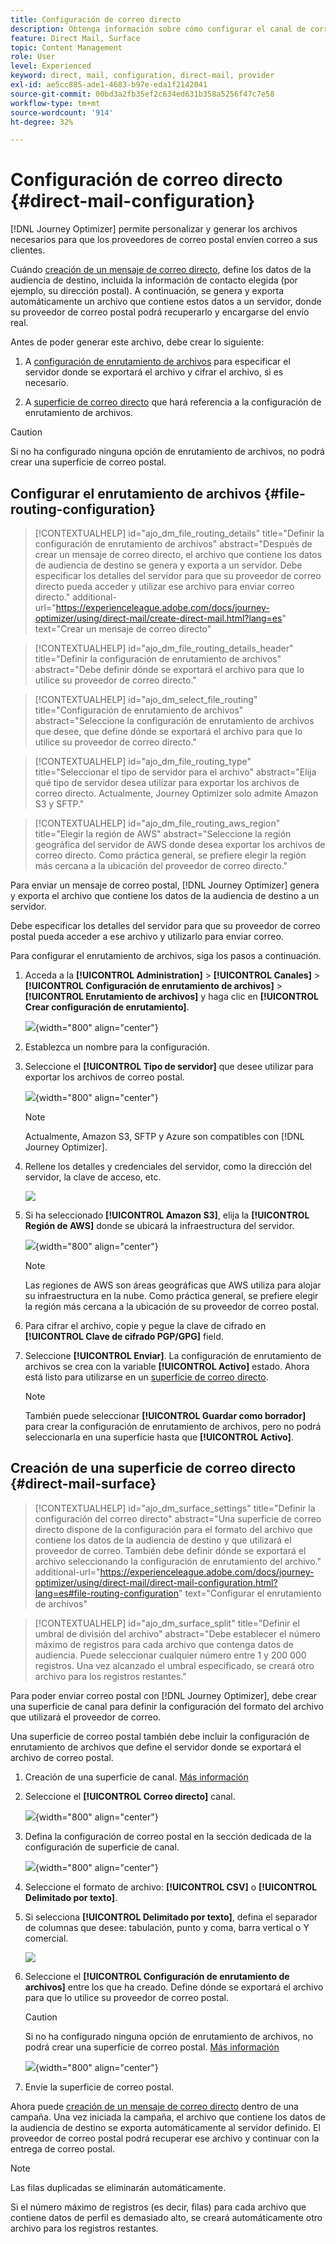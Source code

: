 ```yaml
---
title: Configuración de correo directo
description: Obtenga información sobre cómo configurar el canal de correo postal en Journey Optimizer
feature: Direct Mail, Surface
topic: Content Management
role: User
level: Experienced
keyword: direct, mail, configuration, direct-mail, provider
exl-id: ae5cc885-ade1-4683-b97e-eda1f2142041
source-git-commit: 00bd3a2fb35ef2c634ed631b358a5256f47c7e58
workflow-type: tm+mt
source-wordcount: '914'
ht-degree: 32%

---
```


# Configuración de correo directo {#direct-mail-configuration}

[!DNL Journey Optimizer] permite personalizar y generar los archivos necesarios para que los proveedores de correo postal envíen correo a sus clientes.

Cuándo [creación de un mensaje de correo directo](../direct-mail/create-direct-mail.md), define los datos de la audiencia de destino, incluida la información de contacto elegida (por ejemplo, su dirección postal). A continuación, se genera y exporta automáticamente un archivo que contiene estos datos a un servidor, donde su proveedor de correo postal podrá recuperarlo y encargarse del envío real.

Antes de poder generar este archivo, debe crear lo siguiente:

1. A [configuración de enrutamiento de archivos](#file-routing-configuration) para especificar el servidor donde se exportará el archivo y cifrar el archivo, si es necesario.

1. A [superficie de correo directo](#direct-mail-surface) que hará referencia a la configuración de enrutamiento de archivos.

>[!CAUTION]
>
>Si no ha configurado ninguna opción de enrutamiento de archivos, no podrá crear una superficie de correo postal.

## Configurar el enrutamiento de archivos {#file-routing-configuration}

>[!CONTEXTUALHELP]
>id="ajo_dm_file_routing_details"
>title="Definir la configuración de enrutamiento de archivos"
>abstract="Después de crear un mensaje de correo directo, el archivo que contiene los datos de audiencia de destino se genera y exporta a un servidor. Debe especificar los detalles del servidor para que su proveedor de correo directo pueda acceder y utilizar ese archivo para enviar correo directo."
>additional-url="https://experienceleague.adobe.com/docs/journey-optimizer/using/direct-mail/create-direct-mail.html?lang=es" text="Crear un mensaje de correo directo"

>[!CONTEXTUALHELP]
>id="ajo_dm_file_routing_details_header"
>title="Definir la configuración de enrutamiento de archivos"
>abstract="Debe definir dónde se exportará el archivo para que lo utilice su proveedor de correo directo."

>[!CONTEXTUALHELP]
>id="ajo_dm_select_file_routing"
>title="Configuración de enrutamiento de archivos"
>abstract="Seleccione la configuración de enrutamiento de archivos que desee, que define dónde se exportará el archivo para que lo utilice su proveedor de correo directo."

>[!CONTEXTUALHELP]
>id="ajo_dm_file_routing_type"
>title="Seleccionar el tipo de servidor para el archivo"
>abstract="Elija qué tipo de servidor desea utilizar para exportar los archivos de correo directo. Actualmente, Journey Optimizer solo admite Amazon S3 y SFTP."

>[!CONTEXTUALHELP]
>id="ajo_dm_file_routing_aws_region"
>title="Elegir la región de AWS"
>abstract="Seleccione la región geográfica del servidor de AWS donde desea exportar los archivos de correo directo. Como práctica general, se prefiere elegir la región más cercana a la ubicación del proveedor de correo directo."

Para enviar un mensaje de correo postal, [!DNL Journey Optimizer] genera y exporta el archivo que contiene los datos de la audiencia de destino a un servidor.

Debe especificar los detalles del servidor para que su proveedor de correo postal pueda acceder a ese archivo y utilizarlo para enviar correo.

Para configurar el enrutamiento de archivos, siga los pasos a continuación.

1. Acceda a la **[!UICONTROL Administration]** > **[!UICONTROL Canales]** > **[!UICONTROL Configuración de enrutamiento de archivos]** > **[!UICONTROL Enrutamiento de archivos]** y haga clic en **[!UICONTROL Crear configuración de enrutamiento]**.

   ![](assets/file-routing-config-button.png){width="800" align="center"}

1. Establezca un nombre para la configuración.

1. Seleccione el **[!UICONTROL Tipo de servidor]** que desee utilizar para exportar los archivos de correo postal.

   ![](assets/file-routing-config-type.png){width="800" align="center"}

   >[!NOTE]
   >
   >Actualmente, Amazon S3, SFTP y Azure son compatibles con [!DNL Journey Optimizer].

1. Rellene los detalles y credenciales del servidor, como la dirección del servidor, la clave de acceso, etc.

   ![](assets/file-routing-config-sftp-details.png)

1. Si ha seleccionado **[!UICONTROL Amazon S3]**, elija la **[!UICONTROL Región de AWS]** donde se ubicará la infraestructura del servidor.

   ![](assets/file-routing-config-aws-region.png){width="800" align="center"}

   >[!NOTE]
   >
   >Las regiones de AWS son áreas geográficas que AWS utiliza para alojar su infraestructura en la nube. Como práctica general, se prefiere elegir la región más cercana a la ubicación de su proveedor de correo postal.

1. Para cifrar el archivo, copie y pegue la clave de cifrado en **[!UICONTROL Clave de cifrado PGP/GPG]** field.

1. Seleccione **[!UICONTROL Enviar]**. La configuración de enrutamiento de archivos se crea con la variable **[!UICONTROL Activo]** estado. Ahora está listo para utilizarse en un [superficie de correo directo](#direct-mail-surface).

   >[!NOTE]
   >
   >También puede seleccionar **[!UICONTROL Guardar como borrador]** para crear la configuración de enrutamiento de archivos, pero no podrá seleccionarla en una superficie hasta que **[!UICONTROL Activo]**.

## Creación de una superficie de correo directo {#direct-mail-surface}

>[!CONTEXTUALHELP]
>id="ajo_dm_surface_settings"
>title="Definir la configuración del correo directo"
>abstract="Una superficie de correo directo dispone de la configuración para el formato del archivo que contiene los datos de la audiencia de destino y que utilizará el proveedor de correo. También debe definir dónde se exportará el archivo seleccionando la configuración de enrutamiento del archivo."
>additional-url="https://experienceleague.adobe.com/docs/journey-optimizer/using/direct-mail/direct-mail-configuration.html?lang=es#file-routing-configuration" text="Configurar el enrutamiento de archivos"

<!--
>[!CONTEXTUALHELP]
>id="ajo_dm_surface_sort"
>title="Define the sort order"
>abstract="If you select this option, the sort will be by profile ID, ascending or descending. If you unselect it, the sorting configuration defined when creating the direct mail message within a journey or a campaign."-->

>[!CONTEXTUALHELP]
>id="ajo_dm_surface_split"
>title="Definir el umbral de división del archivo"
>abstract="Debe establecer el número máximo de registros para cada archivo que contenga datos de audiencia. Puede seleccionar cualquier número entre 1 y 200 000 registros. Una vez alcanzado el umbral especificado, se creará otro archivo para los registros restantes."

Para poder enviar correo postal con [!DNL Journey Optimizer], debe crear una superficie de canal para definir la configuración del formato del archivo que utilizará el proveedor de correo.

Una superficie de correo postal también debe incluir la configuración de enrutamiento de archivos que define el servidor donde se exportará el archivo de correo postal.

1. Creación de una superficie de canal. [Más información](../configuration/channel-surfaces.md)

1. Seleccione el **[!UICONTROL Correo directo]** canal.

   ![](assets/surface-direct-mail-channel.png){width="800" align="center"}

1. Defina la configuración de correo postal en la sección dedicada de la configuración de superficie de canal.

   ![](assets/surface-direct-mail-settings.png){width="800" align="center"}

   <!--![](assets/surface-direct-mail-settings-with-insertion.png)-->

1. Seleccione el formato de archivo: **[!UICONTROL CSV]** o **[!UICONTROL Delimitado por texto]**.

1. Si selecciona **[!UICONTROL Delimitado por texto]**, defina el separador de columnas que desee: tabulación, punto y coma, barra vertical o Y comercial.

   ![](assets/surface-direct-mail-column-separator.png)

1. Seleccione el **[!UICONTROL Configuración de enrutamiento de archivos]** entre los que ha creado. Define dónde se exportará el archivo para que lo utilice su proveedor de correo postal.

   >[!CAUTION]
   >
   >Si no ha configurado ninguna opción de enrutamiento de archivos, no podrá crear una superficie de correo postal. [Más información](#file-routing-configuration)

   ![](assets/surface-direct-mail-file-routing.png){width="800" align="center"}

   <!--![](assets/surface-direct-mail-file-routing-with-insertion.png)-->

1. Envíe la superficie de correo postal.

Ahora puede [creación de un mensaje de correo directo](../direct-mail/create-direct-mail.md) dentro de una campaña. Una vez iniciada la campaña, el archivo que contiene los datos de la audiencia de destino se exporta automáticamente al servidor definido. El proveedor de correo postal podrá recuperar ese archivo y continuar con la entrega de correo postal.

>[!NOTE]
>
>Las filas duplicadas se eliminarán automáticamente.
>
>Si el número máximo de registros (es decir, filas) para cada archivo que contiene datos de perfil es demasiado alto, se creará automáticamente otro archivo para los registros restantes.

<!--
    In the **[!UICONTROL Insertion]** section, you can choose to automatically remove duplicate rows.

    Define the maximum number of records (i.e. rows) for each file containing profile data. After the specified threshold is reached, another file will be created for the remaining records.

    ![](assets/surface-direct-mail-split.png)

    For example, if there are 100,000 records in the file and the threshold limit is set to 60,000, the records will be split into two files. The first file will contain 60,000 rows, and the second file will contain the remaining 40,000 rows.

    >[!NOTE]
    >
    >NOTE You can set any number between 1 and 200,000 records, meaning each file must contain at least 1 row and no more than 200,000 rows.

-->
